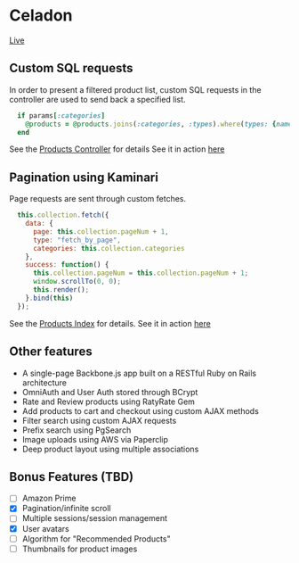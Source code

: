 # Celadon
[Live](www.celadon.online)

## Custom SQL requests

In order to present a filtered product list, custom SQL requests in the controller are used to send back a specified list.
```ruby
  if params[:categories]
    @products = @products.joins(:categories, :types).where(types: {name: params[:categories]}).uniq
  end
```
See the [Products Controller](https://github.com/derekchan916/celadon/blob/master/app/controllers/api/products_controller.rb) for details
See it in action [here](http://www.celadon.online/#/products)

## Pagination using Kaminari

Page requests are sent through custom fetches.
```javascript
  this.collection.fetch({
    data: {
      page: this.collection.pageNum + 1,
      type: "fetch_by_page",
      categories: this.collection.categories
    },
    success: function() {
      this.collection.pageNum = this.collection.pageNum + 1;
      window.scrollTo(0, 0);
      this.render();
    }.bind(this)
  });
```
See the [Products Index](https://github.com/derekchan916/celadon/blob/master/app/assets/javascripts/views/products/product_index.js) for details.
See it in action [here](http://www.celadon.online/#/products)

## Other features
- A single-page Backbone.js app built on a RESTful Ruby on Rails architecture
- OmniAuth and User Auth stored through BCrypt
- Rate and Review products using RatyRate Gem
- Add products to cart and checkout using custom AJAX methods
- Filter search using custom AJAX requests
- Prefix search using PgSearch
- Image uploads using AWS via Paperclip
- Deep product layout using multiple associations

## Bonus Features (TBD)
- [ ] Amazon Prime
- [X] Pagination/infinite scroll
- [ ] Multiple sessions/session management
- [X] User avatars
- [ ] Algorithm for "Recommended Products"
- [ ] Thumbnails for product images
